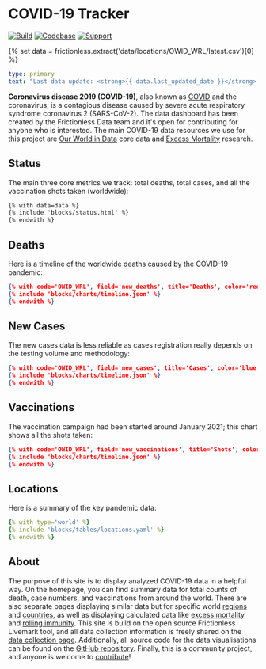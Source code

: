 # COVID-19 Tracker

[![Build](https://img.shields.io/github/workflow/status/frictionlessdata/covid-tracker/general/main)](https://github.com/frictionlessdata/covid-tracker/actions)
[![Codebase](https://img.shields.io/badge/codebase-github-brightgreen)](https://github.com/frictionlessdata/covid-tracker)
[![Support](https://img.shields.io/badge/support-discord-brightgreen)](https://discord.com/channels/695635777199145130/695635777199145133)

{% set data = frictionless.extract('data/locations/OWID_WRL/latest.csv')[0] %}

```yaml remark
type: primary
text: "Last data update: <strong>{{ data.last_updated_date }}</strong> (this site is being updated on a nightly basis)."
```

**Coronavirus disease 2019 (COVID-19)**, also known as [COVID](https://en.wikipedia.org/wiki/COVID-19) and the coronavirus, is a contagious disease caused by severe acute respiratory syndrome coronavirus 2 (SARS-CoV-2). The data dashboard has been created by the Frictionless Data team and it's open for contributing for anyone who is interested. The main COVID-19 data resources we use for this project are [Our World in Data](https://ourworldindata.org/coronavirus) core data and [Excess Mortality](https://github.com/dkobak/excess-mortality) research.

## Status

The main three core metrics we track: total deaths, total cases, and all the vaccination shots taken (worldwide):

```html markup
{% with data=data %}
{% include 'blocks/status.html' %}
{% endwith %}
```

## Deaths

Here is a timeline of the worldwide deaths caused by the COVID-19 pandemic:

```json chart
{% with code='OWID_WRL', field='new_deaths', title='Deaths', color='red' %}
{% include 'blocks/charts/timeline.json' %}
{% endwith %}
```

## New Cases

The new cases data is less reliable as cases registration really depends on the testing volume and methodology:

```json chart
{% with code='OWID_WRL', field='new_cases', title='Cases', color='blue' %}
{% include 'blocks/charts/timeline.json' %}
{% endwith %}
```

## Vaccinations

The vaccination campaign had been started around January 2021; this chart shows all the shots taken:

```json chart
{% with code='OWID_WRL', field='new_vaccinations', title='Shots', color='green' %}
{% include 'blocks/charts/timeline.json' %}
{% endwith %}
```

## Locations

Here is a summary of the key pandemic data:

```yaml table
{% with type='world' %}
{% include 'blocks/tables/locations.yaml' %}
{% endwith %}
```

## About
The purpose of this site is to display analyzed COVID-19 data in a helpful way. On the homepage, you can find summary data for total counts of death, case numbers, and vaccinations from around the world. There are also separate pages displaying similar data but for specific world [regions](/pages/regions.html) and [countries](/pages/countries.html), as well as displaying calculated data like [excess mortality](/pages/mortality.html) and [rolling immunity](/pages/immunity.html). This site is build on the open source Frictionless Livemark tool, and all data collection information is freely shared on the [data collection page](/pages/data.html). Additionally, all source code for the data visualisations can be found on the [GitHub repository](https://github.com/frictionlessdata/covid-tracker). Finally, this is a community project, and anyone is welcome to [contribute](/pages/contrib.html)!
